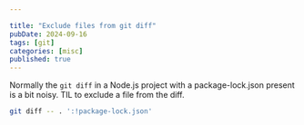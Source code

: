```yaml
---

title: "Exclude files from git diff"
pubDate: 2024-09-16
tags: [git]
categories: [misc]
published: true
---
```


Normally the  `git diff` in a Node.js project with a package-lock.json present is a bit noisy. TIL to exclude a file from the diff.

```bash
git diff -- . ':!package-lock.json'
```
